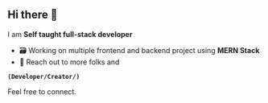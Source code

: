 ## Hi there 👋

I am **Self taught full-stack developer**

- 🗃️ Working on multiple frontend and backend project using **MERN Stack** 
- 🎯 Reach out to more folks and

**`(Developer/Creator/)`**

Feel free to connect. 
